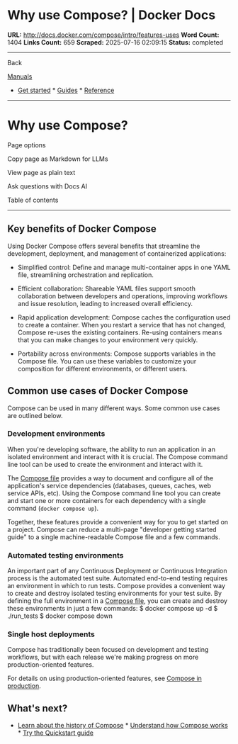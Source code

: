 # Why use Compose? | Docker Docs

**URL:** http://docs.docker.com/compose/intro/features-uses
**Word Count:** 1404
**Links Count:** 659
**Scraped:** 2025-07-16 02:09:15
**Status:** completed

---

Back

[Manuals](https://docs.docker.com/manuals/)

  * [Get started](http://docs.docker.com/get-started/)   * [Guides](http://docs.docker.com/guides/)   * [Reference](http://docs.docker.com/reference/)

* * *

# Why use Compose?

Page options

Copy page as Markdown for LLMs

View page as plain text

Ask questions with Docs AI

Table of contents

* * *

## Key benefits of Docker Compose

Using Docker Compose offers several benefits that streamline the development, deployment, and management of containerized applications:

  * Simplified control: Define and manage multi-container apps in one YAML file, streamlining orchestration and replication.

  * Efficient collaboration: Shareable YAML files support smooth collaboration between developers and operations, improving workflows and issue resolution, leading to increased overall efficiency.

  * Rapid application development: Compose caches the configuration used to create a container. When you restart a service that has not changed, Compose re-uses the existing containers. Re-using containers means that you can make changes to your environment very quickly.

  * Portability across environments: Compose supports variables in the Compose file. You can use these variables to customize your composition for different environments, or different users.

## Common use cases of Docker Compose

Compose can be used in many different ways. Some common use cases are outlined below.

### Development environments

When you're developing software, the ability to run an application in an isolated environment and interact with it is crucial. The Compose command line tool can be used to create the environment and interact with it.

The [Compose file](https://docs.docker.com/reference/compose-file/) provides a way to document and configure all of the application's service dependencies \(databases, queues, caches, web service APIs, etc\). Using the Compose command line tool you can create and start one or more containers for each dependency with a single command \(`docker compose up`\).

Together, these features provide a convenient way for you to get started on a project. Compose can reduce a multi-page "developer getting started guide" to a single machine-readable Compose file and a few commands.

### Automated testing environments

An important part of any Continuous Deployment or Continuous Integration process is the automated test suite. Automated end-to-end testing requires an environment in which to run tests. Compose provides a convenient way to create and destroy isolated testing environments for your test suite. By defining the full environment in a [Compose file](https://docs.docker.com/reference/compose-file/), you can create and destroy these environments in just a few commands:               $ docker compose up -d     $ ./run_tests     $ docker compose down     

### Single host deployments

Compose has traditionally been focused on development and testing workflows, but with each release we're making progress on more production-oriented features.

For details on using production-oriented features, see [Compose in production](https://docs.docker.com/compose/how-tos/production/).

## What's next?

  * [Learn about the history of Compose](https://docs.docker.com/compose/intro/history/)   * [Understand how Compose works](https://docs.docker.com/compose/intro/compose-application-model/)   * [Try the Quickstart guide](https://docs.docker.com/compose/gettingstarted/)